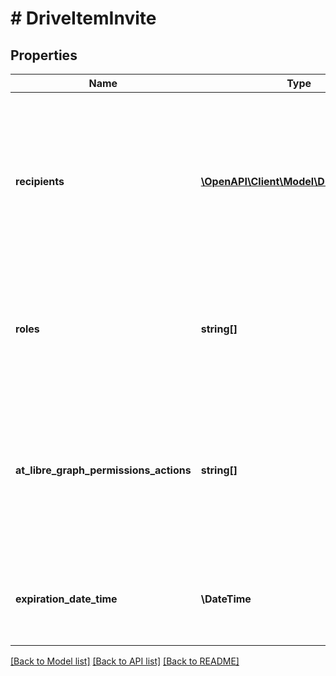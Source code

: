 # # DriveItemInvite

## Properties

Name | Type | Description | Notes
------------ | ------------- | ------------- | -------------
**recipients** | [**\OpenAPI\Client\Model\DriveRecipient[]**](DriveRecipient.md) | A collection of recipients who will receive access and the sharing invitation. Currently, only internal users or groups are supported. | [optional]
**roles** | **string[]** | Specifies the roles that are to be granted to the recipients of the sharing invitation. | [optional]
**at_libre_graph_permissions_actions** | **string[]** | Specifies the actions that are to be granted to the recipients of the sharing invitation, in effect creating a custom role. | [optional]
**expiration_date_time** | **\DateTime** | Specifies the dateTime after which the permission expires. | [optional]

[[Back to Model list]](../../README.md#models) [[Back to API list]](../../README.md#endpoints) [[Back to README]](../../README.md)
